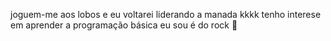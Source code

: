 joguem-me aos lobos e eu voltarei liderando a manada kkkk
tenho interese em aprender a programação básica 
eu sou é do rock 🤟
